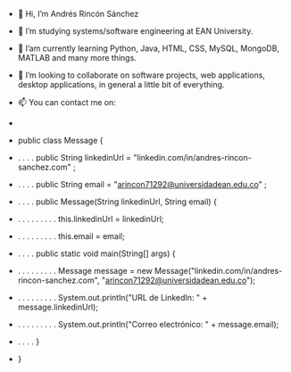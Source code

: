 - 👋 Hi, I’m Andrés Rincón Sánchez
- 👀 I’m studying systems/software engineering at EAN University.
- 🌱 I’am currently learning Python, Java, HTML, CSS, MySQL, MongoDB, MATLAB and many more things.
- 💞️ I’m looking to collaborate on software projects, web applications, desktop applications, in general a little bit of everything.
- 📫 You can contact me on:
- 
- public class Message {
- . . . . public String linkedinUrl = "linkedin.com/in/andres-rincon-sanchez.com" ;
- . . . . public String email = "arincon71292@universidadean.edu.co" ;

- . . . . public Message(String linkedinUrl, String email) {
- . . . . . . . . . this.linkedinUrl = linkedinUrl;
- . . . . . . . . . this.email = email;
- . . . . public static void main(String[] args) {
- . . . . . . . . . Message message = new Message("linkedin.com/in/andres-rincon-sanchez.com", "arincon71292@universidadean.edu.co");
- . . . . . . . . . System.out.println("URL de LinkedIn: " + message.linkedinUrl);
- . . . . . . . . . System.out.println("Correo electrónico: " + message.email);
- . . . . }
- }
<!---
Andres-RS-1/Andres-RS-1 is a ✨ special ✨ repository because its `README.md` (this file) appears on your GitHub profile.
You can click the Preview link to take a look at your changes.
--->
